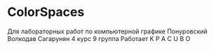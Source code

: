 # ColorSpaces
Для лабораторных работ по компьютерной графике
Понуровский Волкодав Сагарунян
4 курс 9 группа 
Работает K P A C U B O
